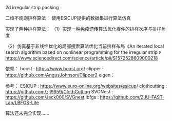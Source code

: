 2d irregular strip packing


二维不规则排样算法：
使用ESICUP提供的数据集进行算法仿真


实现了两种排样算法：
（1）实现一种免疫遗传算法优化零件的排样次序与排样角度

（2）仿真基于非线性优化的局部搜索算法优化当前排样布局《An iterated local search algorithm based on nonlinear programming for the irregular strip 》
https://www.sciencedirect.com/science/article/pii/S1572528609000218



依赖：
boost : https://www.boost.org/
clipper : https://github.com/AngusJohnson/Clipper2
eigen：


参考：
ESICUP : https://www.euro-online.org/websites/esicup/
clothcutting : https://github.com/zjl9959/ClothCutting
SVGNest : https://github.com/Jack000/SVGnest
lbfgs : https://github.com/ZJU-FAST-Lab/LBFGS-Lite

算法还未完全实现......



